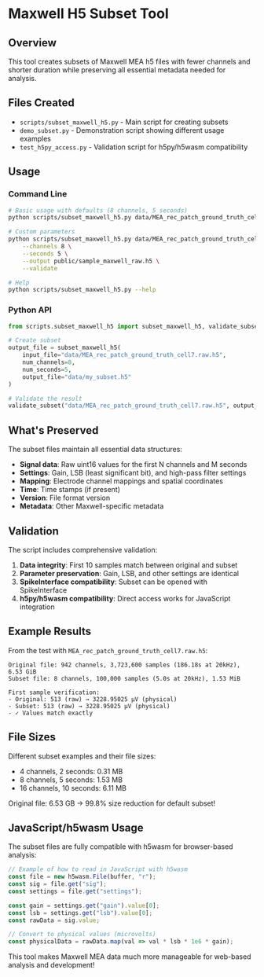 # Maxwell H5 Subset Tool

## Overview

This tool creates subsets of Maxwell MEA h5 files with fewer channels and shorter duration while preserving all essential metadata needed for analysis.

## Files Created

- `scripts/subset_maxwell_h5.py` - Main script for creating subsets
- `demo_subset.py` - Demonstration script showing different usage examples
- `test_h5py_access.py` - Validation script for h5py/h5wasm compatibility

## Usage

### Command Line

```bash
# Basic usage with defaults (8 channels, 5 seconds)
python scripts/subset_maxwell_h5.py data/MEA_rec_patch_ground_truth_cell7.raw.h5

# Custom parameters
python scripts/subset_maxwell_h5.py data/MEA_rec_patch_ground_truth_cell7.raw.h5 \
    --channels 8 \
    --seconds 5 \
    --output public/sample_maxwell_raw.h5 \
    --validate

# Help
python scripts/subset_maxwell_h5.py --help
```

### Python API

```python
from scripts.subset_maxwell_h5 import subset_maxwell_h5, validate_subset

# Create subset
output_file = subset_maxwell_h5(
    input_file="data/MEA_rec_patch_ground_truth_cell7.raw.h5",
    num_channels=8,
    num_seconds=5,
    output_file="data/my_subset.h5"
)

# Validate the result
validate_subset("data/MEA_rec_patch_ground_truth_cell7.raw.h5", output_file)
```

## What's Preserved

The subset files maintain all essential data structures:

- **Signal data**: Raw uint16 values for the first N channels and M seconds
- **Settings**: Gain, LSB (least significant bit), and high-pass filter settings
- **Mapping**: Electrode channel mappings and spatial coordinates
- **Time**: Time stamps (if present)
- **Version**: File format version
- **Metadata**: Other Maxwell-specific metadata

## Validation

The script includes comprehensive validation:

1. **Data integrity**: First 10 samples match between original and subset
2. **Parameter preservation**: Gain, LSB, and other settings are identical
3. **SpikeInterface compatibility**: Subset can be opened with SpikeInterface
4. **h5py/h5wasm compatibility**: Direct access works for JavaScript integration

## Example Results

From the test with `MEA_rec_patch_ground_truth_cell7.raw.h5`:

```
Original file: 942 channels, 3,723,600 samples (186.18s at 20kHz), 6.53 GiB
Subset file: 8 channels, 100,000 samples (5.0s at 20kHz), 1.53 MiB

First sample verification:
- Original: 513 (raw) → 3228.95025 μV (physical)
- Subset: 513 (raw) → 3228.95025 μV (physical)
- ✓ Values match exactly
```

## File Sizes

Different subset examples and their file sizes:

- 4 channels, 2 seconds: 0.31 MB
- 8 channels, 5 seconds: 1.53 MB  
- 16 channels, 10 seconds: 6.11 MB

Original file: 6.53 GB → 99.8% size reduction for default subset!

## JavaScript/h5wasm Usage

The subset files are fully compatible with h5wasm for browser-based analysis:

```javascript
// Example of how to read in JavaScript with h5wasm
const file = new h5wasm.File(buffer, "r");
const sig = file.get("sig");
const settings = file.get("settings");

const gain = settings.get("gain").value[0];
const lsb = settings.get("lsb").value[0];
const rawData = sig.value;

// Convert to physical values (microvolts)
const physicalData = rawData.map(val => val * lsb * 1e6 * gain);
```

This tool makes Maxwell MEA data much more manageable for web-based analysis and development!
